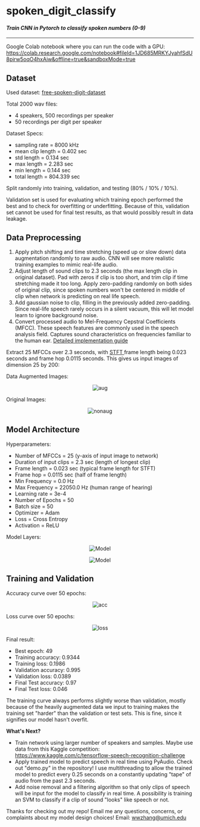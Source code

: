 # spoken_digit_classify

#### *Train CNN in Pytorch to classify spoken numbers (0-9)*
---

Google Colab notebook where you can run the code with a GPU: https://colab.research.google.com/notebook#fileId=1JD685MRKYJyahfSdU8pirw5oqO4hxAiw&offline=true&sandboxMode=true

## Dataset

Used dataset: <a href='https://github.com/Jakobovski/free-spoken-digit-dataset'>free-spoken-digit-dataset</a>

Total 2000 wav files:
- 4 speakers, 500 recordings per speaker
- 50 recordings per digit per speaker

Dataset Specs:
- sampling rate = 8000 kHz
- mean clip length = 0.402 sec
- std length = 0.134 sec
- max length = 2.283 sec
- min length = 0.144 sec
- total length = 804.339 sec

Split randomly into training, validation, and testing (80% / 10% / 10%).

Validation set is used for evaluating which training epoch performed the best and to check for overfitting or underfitting. Because of this, validation set cannot be used for final test results, as that would possibly result in data leakage.

## Data Preprocessing

1. Apply pitch shifting and time stretching (speed up or slow down) data augmentation randomly to raw audio. CNN will see more realistic training examples to mimic real-life audio.
2. Adjust length of sound clips to 2.3 seconds (the max length clip in original dataset). Pad with zeros if clip is too short, and trim clip if time stretching made it too long. Apply zero-padding randomly on both sides of original clip, since spoken numbers won't be centered in middle of clip when network is predicting on real life speech.
3. Add gaussian noise to clip, filling in the previously added zero-padding. Since real-life speech rarely occurs in a silent vacuum, this will let model learn to ignore background noise.
4. Convert processed audio to Mel-Frequency Cepstral Coefficients (MFCC). These speech features are commonly used in the speech analysis field. Captures sound characteristics on frequencies familiar to the human ear. <a href='http://practicalcryptography.com/miscellaneous/machine-learning/guide-mel-frequency-cepstral-coefficients-mfccs/'> Detailed implementation guide</a>

Extract 25 MFCCs over 2.3 seconds, with <a href='https://en.wikipedia.org/wiki/Short-time_Fourier_transform/'> STFT </a> frame length being 0.023 seconds and frame hop 0.0115 seconds. This gives us input images of dimension 25 by 200:

Data Augmented Images:
<p align="center">
	<img src='images/transformed.png' alt='aug'> 
</p>

Original Images:
<p align="center">
	<img src='images/nottransformed.png' alt='nonaug'> 
</p>



## Model Architecture

Hyperparameters:
- Number of MFCCs = 25 (y-axis of input image to network)
- Duration of input clips = 2.3 sec (length of longest clip)
- Frame length = 0.023 sec (typical frame length for STFT)
- Frame hop = 0.0115 sec (half of frame length)
- Min Frequency = 0.0 Hz
- Max Frequency = 22050.0 Hz (human range of hearing)
- Learning rate = 3e-4
- Number of Epochs = 50
- Batch size = 50
- Optimizer = Adam
- Loss = Cross Entropy
- Activation = ReLU
	
Model Layers:
<p align="center">
	<img src='images/pytorch_model.png' alt='Model'> 
</p>

<p align="center">
	<img src='images/pytorch_model_forward.png' alt='Model'> 
</p>


## Training and Validation

Accuracy curve over 50 epochs:
<p align="center">
	<img src='images/acc_curve.png' alt='acc'> 
</p>

Loss curve over 50 epochs:
<p align="center">
	<img src='images/loss_curve.png' alt='loss'> 
</p>

Final result:
- Best epoch: 49
- Training accuracy: 0.9344
- Training loss: 0.1986
- Validation accuracy: 0.995
- Validation loss: 0.0389
- Final Test accuracy: 0.97
- Final Test loss: 0.046

The training curve always performs slightly worse than validation, mostly because of the heavily augmented data we input to training makes the training set "harder" than the validation or test sets. This is fine, since it signifies our model hasn't overfit.

**What's Next?**

- Train network using larger number of speakers and samples. Maybe use data from this Kaggle competition: https://www.kaggle.com/c/tensorflow-speech-recognition-challenge
- Apply trained model to predict speech in real time using PyAudio. Check out "demo.py" in the repository! I use multithreading to allow the trained model to predict every 0.25 seconds on a constantly updating "tape" of audio from the past 2.3 seconds.
- Add noise removal and a filtering algorithm so that only clips of speech will be input for the model to classify in real time. A possibility is training an SVM to classify if a clip of sound "looks" like speech or not.


Thanks for checking out my repo! Email me any questions, concerns, or complaints about my model design choices! Email: wwzhang@umich.edu
